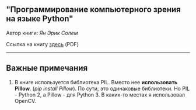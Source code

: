 ## "Программирование компьютерного зрения на языке Python"

Автор книги: _Ян Эрик Солем_

Ссылка на книгу [здесь](https://ru.pdfdrive.com/%D0%9F%D1%80%D0%BE%D0%B3%D1%80%D0%B0%D0%BC%D0%BC%D0%B8%D1%80%D0%BE%D0%B2%D0%B0%D0%BD%D0%B8%D0%B5-%D0%BA%D0%BE%D0%BC%D0%BF%D1%8C%D1%8E%D1%82%D0%B5%D1%80%D0%BD%D0%BE%D0%B3%D0%BE-%D0%B7%D1%80%D0%B5%D0%BD%D0%B8%D1%8F-%D0%BD%D0%B0-%D1%8F%D0%B7%D1%8B%D0%BA%D0%B5-python-e187857202.html) (PDF)

---

## Важные примечания
1. В книге используется библиотека PIL. Вместо нее __использовать Pillow__. (_pip install Pillow_). По сути, это одинаковые
библиотеки. Но PIL - Python 2, а Pillow - для Python 3. В каких-то местах я использовал OpenCV.